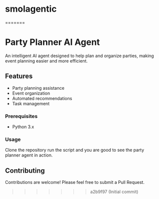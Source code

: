 # smolagentic
=======
# Party Planner AI Agent

An intelligent AI agent designed to help plan and organize parties, making event planning easier and more efficient.

## Features

- Party planning assistance
- Event organization
- Automated recommendations
- Task management


### Prerequisites

- Python 3.x

### Usage

Clone the repository run the script and you are good to see the party planner agent in action.



## Contributing

Contributions are welcome! Please feel free to submit a Pull Request.
>>>>>>> a2b9f97 (Initial commit)

